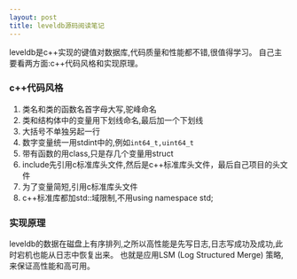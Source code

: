 ```yaml
---
layout: post
title: leveldb源码阅读笔记
---
```


leveldb是c++实现的键值对数据库,代码质量和性能都不错,很值得学习。
自己主要看两方面:c++代码风格和实现原理。

### c++代码风格

1. 类名和类的函数名首字母大写,驼峰命名
2. 类和结构体中的变量用下划线命名,最后加一个下划线
3. 大括号不单独另起一行
4. 数字变量统一用stdint中的,例如`int64_t,uint64_t`
5. 带有函数的用class,只是存几个变量用struct
6. include先引用c标准库头文件,然后是c++标准库头文件，最后自己项目的头文件
7. 为了变量简短,引用c标准库头文件
8. c++标准库都加std::域限制,不用using namespace std;

### 实现原理

leveldb的数据在磁盘上有序排列,之所以高性能是先写日志,日志写成功及成功,此时宕机也能从日志中恢复出来。
也就是应用LSM (Log Structured Merge) 策略,来保证高性能和高可用。

